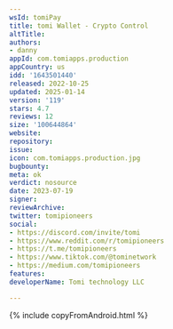 ```yaml
---
wsId: tomiPay
title: tomi Wallet - Crypto Control
altTitle: 
authors:
- danny
appId: com.tomiapps.production
appCountry: us
idd: '1643501440'
released: 2022-10-25
updated: 2025-01-14
version: '119'
stars: 4.7
reviews: 12
size: '100644864'
website: 
repository: 
issue: 
icon: com.tomiapps.production.jpg
bugbounty: 
meta: ok
verdict: nosource
date: 2023-07-19
signer: 
reviewArchive: 
twitter: tomipioneers
social:
- https://discord.com/invite/tomi
- https://www.reddit.com/r/tomipioneers
- https://t.me/tomipioneers
- https://www.tiktok.com/@tominetwork
- https://medium.com/tomipioneers
features: 
developerName: Tomi technology LLC

---
```


{% include copyFromAndroid.html %}
